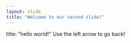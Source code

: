 ```yaml
---
layout: slide
title: "Welcome to our second slide!"
---
```

title: "hello world!"
Use the left arrow to go back!
